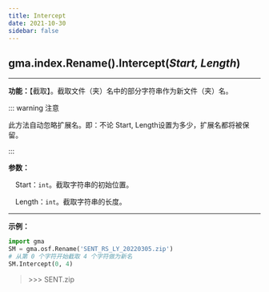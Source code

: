 ```yaml
---
title: Intercept
date: 2021-10-30
sidebar: false
---
```


## gma.index.Rename().**Intercept**(*Start, Length*)

---

**功能：**【截取】。截取文件（夹）名中的部分字符串作为新文件（夹）名。

::: warning 注意

此方法自动忽略扩展名。即：不论 Start, Length设置为多少，扩展名都将被保留。

:::

**参数：** 

&emsp;Start：`int`。截取字符串的初始位置。

&emsp;Length：`int`。截取字符串的长度。

---

**示例：**
```python
import gma
SM = gma.osf.Rename('SENT_RS_LY_20220305.zip')
# 从第 0 个字符开始截取 4 个字符做为新名
SM.Intercept(0, 4)
```
> \>>> SENT.zip